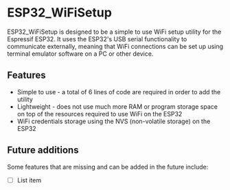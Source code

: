 # ESP32_WiFiSetup
ESP32_WiFiSetup is designed to be a simple to use WiFi setup utility for the Espressif ESP32. It uses the ESP32's USB serial functionality to communicate externally, meaning that WiFi connections can be set up using terminal emulator software on a PC or other device.
## Features

 - Simple to use - a total of 6 lines of code are required in order to add the utility
 - Lightweight - does not use much more RAM or program storage space on top of the resources required to use WiFi on the ESP32
 - WiFi credentials storage using the NVS (non-volatile storage) on the ESP32

## Future additions
Some features that are missing and can be added in the future include:

 - [ ] List item

<!--stackedit_data:
eyJoaXN0b3J5IjpbLTU0ODEzOTA5NV19
-->